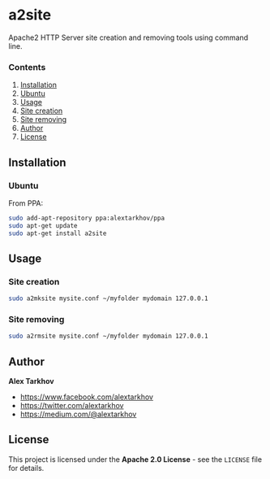 # a2site

Apache2 HTTP Server site creation and removing tools using command line.

### Contents

1. [Installation](#installation)
  1. [Ubuntu](#ubuntu)
2. [Usage](#usage)
  1. [Site creation](#site-creation)
  2. [Site removing](#site-removing)
3. [Author](#author)
3. [License](#license)

## Installation

### Ubuntu

From PPA:

```bash
sudo add-apt-repository ppa:alextarkhov/ppa
sudo apt-get update
sudo apt-get install a2site
```

## Usage

### Site creation

```bash
sudo a2mksite mysite.conf ~/myfolder mydomain 127.0.0.1
```

### Site removing

```bash
sudo a2rmsite mysite.conf ~/myfolder mydomain 127.0.0.1
```

## Author

**Alex Tarkhov**

* https://www.facebook.com/alextarkhov
* https://twitter.com/alextarkhov
* https://medium.com/@alextarkhov

## License

This project is licensed under the **Apache 2.0 License** - see the `LICENSE` file for details.
